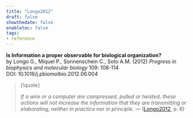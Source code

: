 ```yaml
---
title: "Longo2012"
draft: false
showthedate: false
enabletoc: false
tags:
- reference
---
```


**Is Information a proper observable for biological organization?**     
by Longo G., Miquel P., Sonnenschein C., Soto A.M. (2012)
*Progress in biophysics and molecular biology* 109: 108-114    
DOI: 10.1016/j.pbiomolbio.2012.06.004





> [!quote] 
>
>*If a wire or a computer are compressed, pulled or twisted, these actions will not increase the information that they are transmitting or elaborating, neither in practice nor in principle.* —  ([Longo2012](reference/Longo2012.md), p. 6) 


